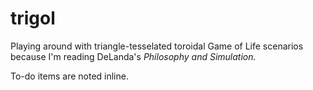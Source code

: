 # trigol

Playing around with triangle-tesselated toroidal Game of Life scenarios because I'm reading DeLanda's *Philosophy and Simulation.*

To-do items are noted inline.
